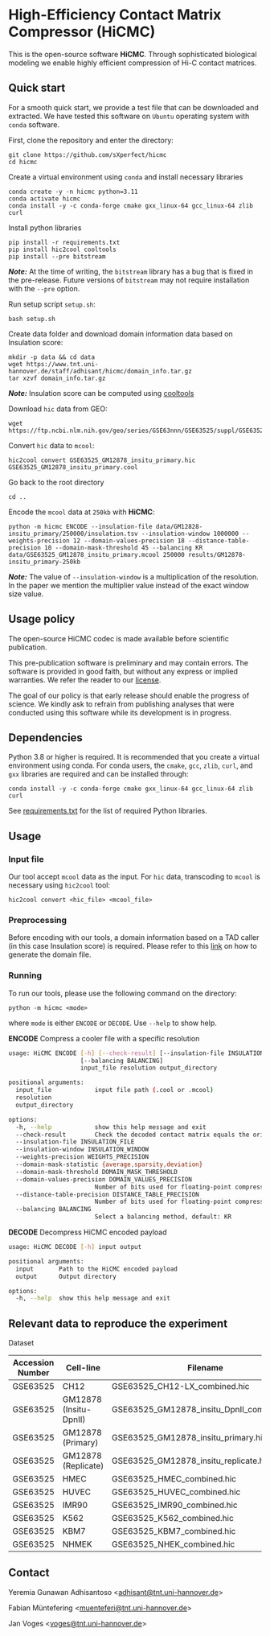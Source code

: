 # High-Efficiency Contact Matrix Compressor (HiCMC)

This is the open-source software **HiCMC**.
Through sophisticated biological modeling we enable highly efficient compression of Hi-C contact matrices.

## Quick start

For a smooth quick start, we provide a test file that can be downloaded and extracted.
We have tested this software on `Ubuntu` operating system with `conda` software.

First, clone the repository and enter the directory:

```shell
git clone https://github.com/sXperfect/hicmc
cd hicmc
```

Create a virtual environment using `conda` and install necessary libraries
```shell
conda create -y -n hicmc python=3.11
conda activate hicmc
conda install -y -c conda-forge cmake gxx_linux-64 gcc_linux-64 zlib curl
```

Install python libraries
```shell
pip install -r requirements.txt
pip install hic2cool cooltools
pip install --pre bitstream
```
***Note:*** At the time of writing, the `bitstream` library has a bug that is fixed in the pre-release. 
Future versions of `bitstream` may not require installation with the `--pre` option.

Run setup script `setup.sh`:
```shell
bash setup.sh
```

Create data folder and download domain information data based on Insulation score:
```shell
mkdir -p data && cd data
wget https://www.tnt.uni-hannover.de/staff/adhisant/hicmc/domain_info.tar.gz 
tar xzvf domain_info.tar.gz
```
***Note:*** Insulation score can be computed using [cooltools](https://cooltools.readthedocs.io/en/latest/notebooks/insulation_and_boundaries.html)

Download `hic` data from GEO:
```shell
wget https://ftp.ncbi.nlm.nih.gov/geo/series/GSE63nnn/GSE63525/suppl/GSE63525%5FGM12878%5Finsitu%5Fprimary%2Ehic
```

Convert `hic` data to `mcool`:
```shell
hic2cool convert GSE63525_GM12878_insitu_primary.hic GSE63525_GM12878_insitu_primary.cool
```

Go back to the root directory
```
cd ..
```

Encode the `mcool` data at `250kb` with **HiCMC**:
```shell
python -m hicmc ENCODE --insulation-file data/GM12828-insitu_primary/250000/insulation.tsv --insulation-window 1000000 --weights-precision 12 --domain-values-precision 18 --distance-table-precision 10 --domain-mask-threshold 45 --balancing KR data/GSE63525_GM12878_insitu_primary.mcool 250000 results/GM12878-insitu_primary-250kb
```
***Note:*** The value of `--insulation-window` is a multiplication of the resolution. In the paper we mention the multiplier value instead of the exact window size value.

## Usage policy

The open-source HiCMC codec is made available before scientific publication.

This pre-publication software is preliminary and may contain errors.
The software is provided in good faith, but without any express or implied warranties.
We refer the reader to our [license](LICENSE).

The goal of our policy is that early release should enable the progress of science.
We kindly ask to refrain from publishing analyses that were conducted using this software while its development is in progress.

## Dependencies

Python 3.8 or higher is required.
It is recommended that you create a virtual environment using conda.
For conda users, the `cmake`, `gcc`, `zlib`, `curl`, and `gxx` libraries are required and can be installed through:

```shell
conda install -y -c conda-forge cmake gxx_linux-64 gcc_linux-64 zlib curl
```

See [requirements.txt](requirements.txt) for the list of required Python libraries.

## Usage

### Input file
Our tool accept `mcool` data as the input.
For `hic` data, transcoding to `mcool` is necessary using `hic2cool` tool:
```shell
hic2cool convert <hic_file> <mcool_file>
```

### Preprocessing
Before encoding with our tools, a domain information based on a TAD caller (in this case Insulation score) is required.
Please refer to this [link](https://cooltools.readthedocs.io/en/latest/notebooks/insulation_and_boundaries.html) on how to generate the domain file.

### Running
To run our tools, please use the following command on the directory:
```shell
python -m hicmc <mode>
```
where `mode` is either `ENCODE` or `DECODE`.
Use `--help` to show help.

**ENCODE** Compress a cooler file with a specific resolution
```bash
usage: HiCMC ENCODE [-h] [--check-result] [--insulation-file INSULATION_FILE] [--insulation-window INSULATION_WINDOW] [--weights-precision WEIGHTS_PRECISION] [--domain-mask-statistic {average,sparsity,deviation}] [--domain-mask-threshold DOMAIN_MASK_THRESHOLD] [--domain-values-precision DOMAIN_VALUES_PRECISION] [--distance-table-precision DISTANCE_TABLE_PRECISION]
                    [--balancing BALANCING]
                    input_file resolution output_directory

positional arguments:
  input_file            input file path (.cool or .mcool)
  resolution
  output_directory

options:
  -h, --help            show this help message and exit
  --check-result        Check the decoded contact matrix equals the original matrix
  --insulation-file INSULATION_FILE
  --insulation-window INSULATION_WINDOW
  --weights-precision WEIGHTS_PRECISION
  --domain-mask-statistic {average,sparsity,deviation}
  --domain-mask-threshold DOMAIN_MASK_THRESHOLD
  --domain-values-precision DOMAIN_VALUES_PRECISION
                        Number of bits used for floating-point compression
  --distance-table-precision DISTANCE_TABLE_PRECISION
                        Number of bits used for floating-point compression
  --balancing BALANCING
                        Select a balancing method, default: KR
```

**DECODE** Decompress HiCMC encoded payload
```bash
usage: HiCMC DECODE [-h] input output

positional arguments:
  input       Path to the HiCMC encoded payload
  output      Output directory

options:
  -h, --help  show this help message and exit
```

## Relevant data to reproduce the experiment

Dataset
       
| Accession Number | Cell-line | Filename |
| -----| ----- | ----- |
| GSE63525 | CH12 | GSE63525_CH12-LX_combined.hic |
| GSE63525 | GM12878 (Insitu-DpnII) |  GSE63525_GM12878_insitu_DpnII_combined.hic |
| GSE63525 | GM12878 (Primary) | GSE63525_GM12878_insitu_primary.hic |
| GSE63525 | GM12878 (Replicate) | GSE63525_GM12878_insitu_replicate.hic |
| GSE63525 | HMEC | GSE63525_HMEC_combined.hic |
| GSE63525 | HUVEC | GSE63525_HUVEC_combined.hic |
| GSE63525 | IMR90 | GSE63525_IMR90_combined.hic |
| GSE63525 | K562 | GSE63525_K562_combined.hic |
| GSE63525 | KBM7 |  GSE63525_KBM7_combined.hic |
| GSE63525 | NHMEK |  GSE63525_NHEK_combined.hic |


## Contact

Yeremia Gunawan Adhisantoso <[adhisant@tnt.uni-hannover.de](mailto:adhisant@tnt.uni-hannover.de)>

Fabian Müntefering <[muenteferi@tnt.uni-hannover.de](mailto:muenteferi@tnt.uni-hannover.de)>

Jan Voges <[voges@tnt.uni-hannover.de](mailto:voges@tnt.uni-hannover.de)>